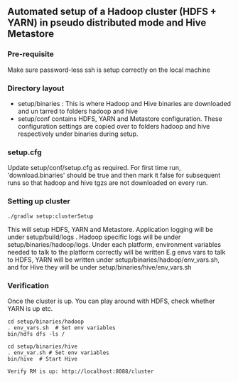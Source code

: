 ## Automated setup of a Hadoop cluster (HDFS + YARN) in pseudo distributed mode and Hive Metastore

### Pre-requisite
Make sure password-less ssh is setup correctly on the local machine

### Directory layout
- setup/binaries : This is where Hadoop and Hive binaries are downloaded and un tarred to folders hadoop and hive
- setup/conf contains HDFS, YARN and Metastore configuration. These configuration settings are copied over to folders hadoop and hive
respectively under binaries during setup.

### setup.cfg
Update setup/conf/setup.cfg as required. For first time run, 'download.binaries' should be true and then mark it false for subsequent runs so that hadoop and
hive tgzs are not downloaded on every run.

### Setting up cluster
```./gradlw setup:clusterSetup```

This will setup HDFS, YARN and Metastore. Application logging will be under setup/build/logs . Hadoop specific logs will be under
setup/binaries/hadoop/logs.  Under each platform, environment variables needed to talk to the platform correctly will be written
E.g envs vars to talk to HDFS, YARN will be written under setup/binaries/hadoop/env_vars.sh, and for Hive they will be under setup/binaries/hive/env_vars.sh

### Verification
Once the cluster is up. You can play around with HDFS, check whether YARN is up etc.

```
cd setup/binaries/hadoop
. env_vars.sh  # Set env variables
bin/hdfs dfs -ls /

cd setup/binaries/hive
. env_var.sh # Set env variables
bin/hive  # Start Hive

Verify RM is up: http://localhost:8088/cluster
```
